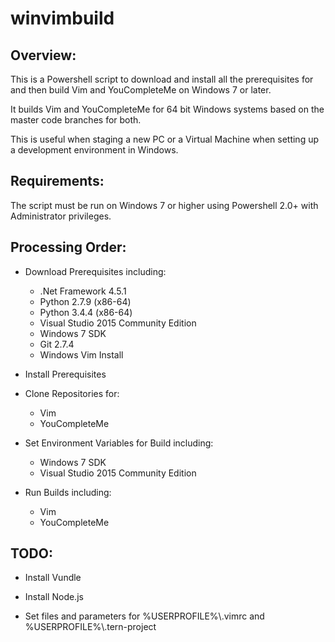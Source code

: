 # winvimbuild

## Overview:

This is a Powershell script to download and install all the prerequisites for and then build Vim and YouCompleteMe on Windows 7 or later.

It builds Vim and YouCompleteMe for 64 bit Windows systems based on the master code branches for both.

This is useful when staging a new PC or a Virtual Machine when setting up a development environment in Windows.

## Requirements:

The script must be run on Windows 7 or higher using Powershell 2.0+ with Administrator privileges.

## Processing Order:

- Download Prerequisites including:

    - .Net Framework 4.5.1
    - Python 2.7.9 (x86-64)
    - Python 3.4.4 (x86-64)
    - Visual Studio 2015 Community Edition
    - Windows 7 SDK
    - Git 2.7.4
    - Windows Vim Install

- Install Prerequisites

- Clone Repositories for:

    - Vim
    - YouCompleteMe

- Set Environment Variables for Build including:

    - Windows 7 SDK
    - Visual Studio 2015 Community Edition

- Run Builds including:

    - Vim
    - YouCompleteMe

## TODO:

- Install Vundle

- Install Node.js

- Set files and parameters for %USERPROFILE%\\.vimrc and %USERPROFILE%\\.tern-project
